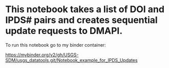 # This notebook takes a list of DOI and IPDS# pairs and creates sequential update requests to DMAPI.

To run this notebook go to my binder container:

https://mybinder.org/v2/gh/USGS-SDM/usgs_datatools.git/Notebook_example_for_IPDS_Updates

